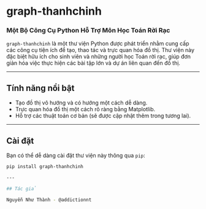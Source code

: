 # graph-thanhchinh
### Một Bộ Công Cụ Python Hỗ Trợ Môn Học Toán Rời Rạc

`graph-thanhchinh` là một thư viện Python được phát triển nhằm cung cấp các công cụ tiện ích để tạo, thao tác và trực quan hóa đồ thị. Thư viện này đặc biệt hữu ích cho sinh viên và những người học Toán rời rạc, giúp đơn giản hóa việc thực hiện các bài tập lớn và dự án liên quan đến đồ thị.

---

## Tính năng nổi bật

* Tạo đồ thị vô hướng và có hướng một cách dễ dàng.
* Trực quan hóa đồ thị một cách rõ ràng bằng Matplotlib.
* Hỗ trợ các thuật toán cơ bản (sẽ được cập nhật thêm trong tương lai).

---

## Cài đặt

Bạn có thể dễ dàng cài đặt thư viện này thông qua `pip`:

```bash
pip install graph-thanhchinh

---

## Tác giả

Nguyễn Như Thành - @addictionnt